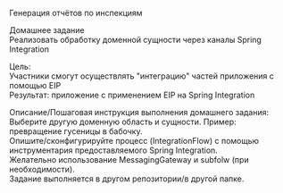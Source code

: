 Генерация отчётов по инспекциям

Домашнее задание   
Реализовать обработку доменной сущности через каналы Spring Integration   

Цель:   
Участники смогут осуществлять "интеграцию" частей приложения с помощью EIP   
Результат: приложение c применением EIP на Spring Integration   

Описание/Пошаговая инструкция выполнения домашнего задания:   
Выберите другую доменную область и сущности. Пример: превращение гусеницы в бабочку.   
Опишите/сконфигурируйте процесс (IntegrationFlow) с помощью инструментария предоставляемого Spring Integration.   
Желательно использование MessagingGateway и subfolw (при необходимости).   
Задание выполняется в другом репозитории/в другой папке.   